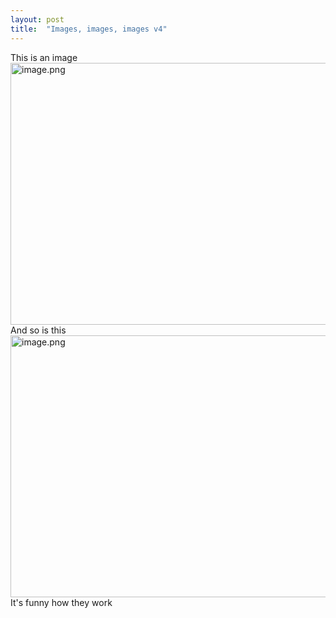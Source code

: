 ```yaml
---
layout: post
title:  "Images, images, images v4"
---
```


<div dir="ltr"><div>This is an image</div><div><img src="https://internetblog.s3.amazonaws.com/images/6df38227-2da9-4328-b95a-c699288b81b0" alt="image.png" width="558" height="419"><br></div><div>And so is this</div><div><img src="https://internetblog.s3.amazonaws.com/images/bbefb810-0430-4437-8bf8-340232774774" alt="image.png" width="558" height="419"><br></div><div>It&#39;s funny how they work</div><div><br></div><div><br></div></div>

